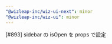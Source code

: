 ```yaml
---
"@wizleap-inc/wiz-ui-next": minor
"@wizleap-inc/wiz-ui": minor
---
```


[#893] sidebar の isOpen を props で設定
